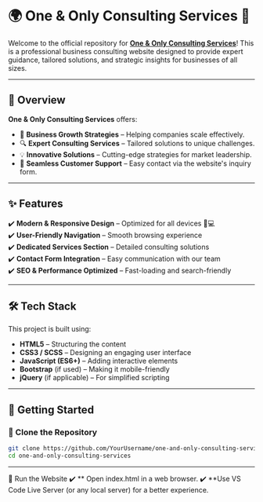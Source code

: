 # 🌍 One & Only Consulting Services 🚀

Welcome to the official repository for **[One & Only Consulting Services](http://oneandonlyconsultingservices.com)**! This is a professional business consulting website designed to provide expert guidance, tailored solutions, and strategic insights for businesses of all sizes. 

---

## 📖 Overview 

**One & Only Consulting Services** offers:  
- 🏅 **Business Growth Strategies** – Helping companies scale effectively.  
- 🔍 **Expert Consulting Services** – Tailored solutions to unique challenges.  
- 💡 **Innovative Solutions** – Cutting-edge strategies for market leadership.  
- 🤝 **Seamless Customer Support** – Easy contact via the website's inquiry form.  

---

## ✨ Features

✔️ **Modern & Responsive Design** – Optimized for all devices 📱💻  
✔️ **User-Friendly Navigation** – Smooth browsing experience  
✔️ **Dedicated Services Section** – Detailed consulting solutions  
✔️ **Contact Form Integration** – Easy communication with our team  
✔️ **SEO & Performance Optimized** – Fast-loading and search-friendly  

---

## 🛠️ Tech Stack

This project is built using:  
- **HTML5** – Structuring the content  
- **CSS3 / SCSS** – Designing an engaging user interface  
- **JavaScript (ES6+)** – Adding interactive elements  
- **Bootstrap** (if used) – Making it mobile-friendly  
- **jQuery** (if applicable) – For simplified scripting  

---

## 🚀 Getting Started

### 🔹 Clone the Repository
```bash
git clone https://github.com/YourUsername/one-and-only-consulting-services.git
cd one-and-only-consulting-services
```

---

🔹 Run the Website
✔️ ** Open index.html in a web browser.
✔️ **Use VS Code Live Server (or any local server) for a better experience.
